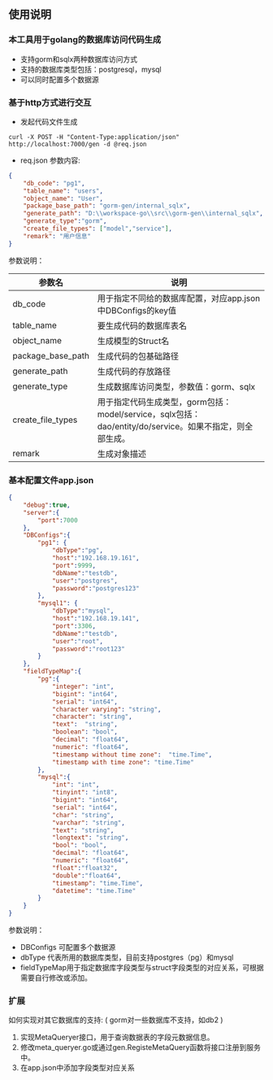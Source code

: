 
## 使用说明

### 本工具用于golang的数据库访问代码生成
- 支持gorm和sqlx两种数据库访问方式
- 支持的数据库类型包括：postgresql，mysql
- 可以同时配置多个数据源

### 基于http方式进行交互

- 发起代码文件生成
```shell
curl -X POST -H "Content-Type:application/json" http://localhost:7000/gen -d @req.json
```

- req.json  参数内容:
```json
{
    "db_code": "pg1",
    "table_name": "users",
    "object_name": "User",
    "package_base_path": "gorm-gen/internal_sqlx",
    "generate_path": "D:\\workspace-go\\src\\gorm-gen\\internal_sqlx",
    "generate_type":"gorm", 
    "create_file_types": ["model","service"],
    "remark": "用户信息"
}
```

参数说明：

|参数名|说明|
|-|-|
|db_code|用于指定不同给的数据库配置，对应app.json中DBConfigs的key值|
|table_name|要生成代码的数据库表名|
|object_name|生成模型的Struct名|
|package_base_path|生成代码的包基础路径
|generate_path|生成代码的存放路径|
|generate_type|生成数据库访问类型，参数值：gorm、sqlx|
|create_file_types|用于指定代码生成类型，gorm包括：model/service，sqlx包括：dao/entity/do/service。如果不指定，则全部生成。|
|remark|生成对象描述|


### 基本配置文件app.json
```json
{
    "debug":true,
    "server":{
        "port":7000
    },
    "DBConfigs":{
        "pg1": {
            "dbType":"pg",
            "host":"192.168.19.161",
            "port":9999,
            "dbName":"testdb",
            "user":"postgres",
            "password":"postgres123"
        },
        "mysql1": {
            "dbType":"mysql",
            "host":"192.168.19.141",
            "port":3306,
            "dbName":"testdb",
            "user":"root",
            "password":"root123"
        }
    },
    "fieldTypeMap":{
        "pg":{
            "integer": "int",
            "bigint": "int64",
            "serial": "int64",
            "character varying": "string",
            "character": "string",
            "text":  "string",
            "boolean": "bool",
            "decimal": "float64",
            "numeric": "float64",
            "timestamp without time zone":  "time.Time",
            "timestamp with time zone": "time.Time"
        },
        "mysql":{
            "int": "int",
            "tinyint": "int8",
            "bigint": "int64",
            "serial": "int64",
            "char": "string",
            "varchar": "string",
            "text": "string",
            "longtext": "string",
            "bool": "bool",
            "decimal": "float64",
            "numeric": "float64",
            "float":"float32",
            "double":"float64",
            "timestamp": "time.Time",
            "datetime": "time.Time"
        }
    }
}
```
参数说明：
 - DBConfigs 可配置多个数据源
 - dbType 代表所用的数据库类型，目前支持postgres（pg）和mysql
 - fieldTypeMap用于指定数据库字段类型与struct字段类型的对应关系，可根据需要自行修改或添加。

### 扩展
如何实现对其它数据库的支持: (  gorm对一些数据库不支持，如db2 )
1. 实现MetaQueryer接口，用于查询数据表的字段元数据信息。
2. 修改meta_queryer.go或通过gen.RegisteMetaQuery函数将接口注册到服务中。
3. 在app.json中添加字段类型对应关系